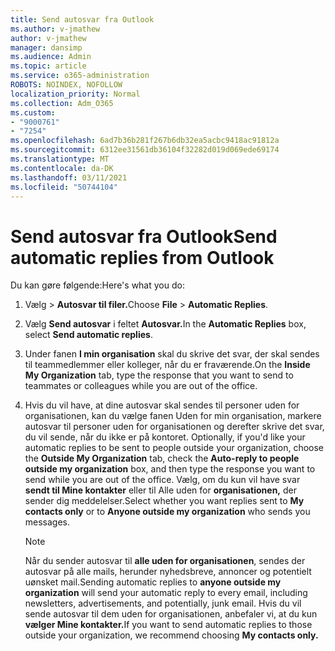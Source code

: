 ```yaml
---
title: Send autosvar fra Outlook
ms.author: v-jmathew
author: v-jmathew
manager: dansimp
ms.audience: Admin
ms.topic: article
ms.service: o365-administration
ROBOTS: NOINDEX, NOFOLLOW
localization_priority: Normal
ms.collection: Adm_O365
ms.custom:
- "9000761"
- "7254"
ms.openlocfilehash: 6ad7b36b281f267b6db32ea5acbc9418ac91812a
ms.sourcegitcommit: 6312ee31561db36104f32282d019d069ede69174
ms.translationtype: MT
ms.contentlocale: da-DK
ms.lasthandoff: 03/11/2021
ms.locfileid: "50744104"
---
```

# <a name="send-automatic-replies-from-outlook"></a><span data-ttu-id="63ea7-102">Send autosvar fra Outlook</span><span class="sxs-lookup"><span data-stu-id="63ea7-102">Send automatic replies from Outlook</span></span>

<span data-ttu-id="63ea7-103">Du kan gøre følgende:</span><span class="sxs-lookup"><span data-stu-id="63ea7-103">Here's what you do:</span></span>

1. <span data-ttu-id="63ea7-104">Vælg   >  **Autosvar til filer.**</span><span class="sxs-lookup"><span data-stu-id="63ea7-104">Choose **File** > **Automatic Replies**.</span></span>
2. <span data-ttu-id="63ea7-105">Vælg **Send autosvar** i feltet **Autosvar.**</span><span class="sxs-lookup"><span data-stu-id="63ea7-105">In the **Automatic Replies** box, select **Send automatic replies**.</span></span>
3. <span data-ttu-id="63ea7-106">Under fanen **I min organisation** skal du skrive det svar, der skal sendes til teammedlemmer eller kolleger, når du er fraværende.</span><span class="sxs-lookup"><span data-stu-id="63ea7-106">On the **Inside My Organization** tab, type the response that you want to send to teammates or colleagues while you are out of the office.</span></span>
4. <span data-ttu-id="63ea7-107">Hvis du vil have, at dine autosvar skal sendes til  personer uden for organisationen, kan du vælge fanen Uden for min organisation, markere autosvar til personer uden for organisationen og derefter skrive det svar, du vil sende, når du ikke er på kontoret. </span><span class="sxs-lookup"><span data-stu-id="63ea7-107">Optionally, if you'd like your automatic replies to be sent to people outside your organization, choose the **Outside My Organization** tab, check the **Auto-reply to people outside my organization** box, and then type the response you want to send while you are out of the office.</span></span> <span data-ttu-id="63ea7-108">Vælg, om du kun vil have svar **sendt til Mine kontakter** eller til Alle uden for **organisationen,** der sender dig meddelelser.</span><span class="sxs-lookup"><span data-stu-id="63ea7-108">Select whether you want replies sent to **My contacts only** or to **Anyone outside my organization** who sends you messages.</span></span>

    > [!NOTE]
    > <span data-ttu-id="63ea7-109">Når du sender autosvar til **alle uden for organisationen**, sendes der autosvar på alle mails, herunder nyhedsbreve, annoncer og potentielt uønsket mail.</span><span class="sxs-lookup"><span data-stu-id="63ea7-109">Sending automatic replies to **anyone outside my organization** will send your automatic reply to every email, including newsletters, advertisements, and potentially, junk email.</span></span> <span data-ttu-id="63ea7-110">Hvis du vil sende autosvar til dem uden for organisationen, anbefaler vi, at du kun **vælger Mine kontakter.**</span><span class="sxs-lookup"><span data-stu-id="63ea7-110">If you want to send automatic replies to those outside your organization, we recommend choosing **My contacts only.**</span></span>
